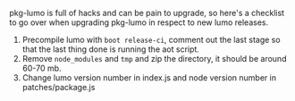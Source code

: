 pkg-lumo is full of hacks and can be pain to upgrade, so here's a checklist to go over when upgrading pkg-lumo in respect to new lumo releases.

1. Precompile lumo with `boot release-ci`, comment out the last stage so that the last thing done is running the aot script.
2. Remove `node_modules` and `tmp` and zip the directory, it should be around 60-70 mb.
3. Change lumo version number in index.js and node version number in patches/package.js

